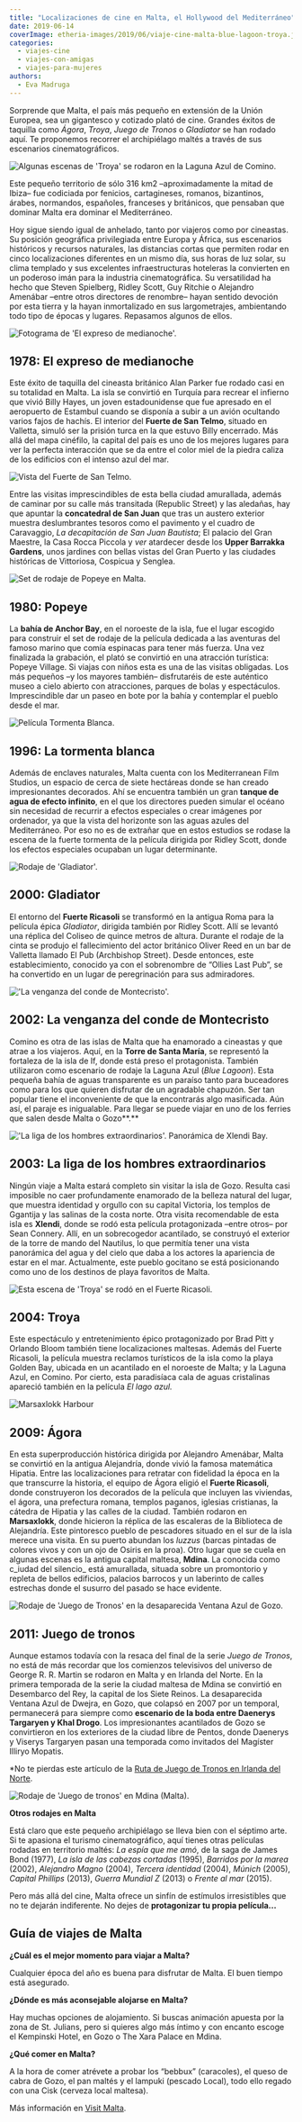 ```yaml
---
title: "Localizaciones de cine en Malta, el Hollywood del Mediterráneo"
date: 2019-06-14
coverImage: etheria-images/2019/06/viaje-cine-malta-blue-lagoon-troya.jpg
categories: 
  - viajes-cine
  - viajes-con-amigas
  - viajes-para-mujeres
authors: 
  - Eva Madruga
---
```


Sorprende que Malta, el país más pequeño en extensión de la Unión Europea, sea un 
gigantesco y cotizado plató de cine. Grandes éxitos de taquilla como _Ágora_, _Troya_, 
_Juego de Tronos_ o _Gladiator_ se han rodado aquí. Te proponemos recorrer el 
archipiélago maltés a través de sus escenarios cinematográficos. 

![Algunas escenas de 'Troya' se rodaron en la Laguna Azul de Comino.](etheria-images/2019/06/viaje-cine-malta-blue-lagoon-troya.jpg "Algunas escenas de 'Troya' se rodaron en la Laguna Azul de Comino. © Visit Malta")

Este pequeño territorio de sólo 316 km2 –aproximadamente la mitad de Ibiza– fue 
codiciada por fenicios, cartagineses, romanos, bizantinos, árabes, normandos, españoles, 
franceses y británicos, que pensaban que dominar Malta era dominar el Mediterráneo. 

Hoy sigue siendo igual de anhelado, tanto por viajeros como por cineastas. Su posición 
geográfica privilegiada entre Europa y África, sus escenarios históricos y recursos 
naturales, las distancias cortas que permiten rodar en cinco localizaciones diferentes 
en un mismo día, sus horas de luz solar, su clima templado y sus excelentes 
infraestructuras hoteleras la convierten en un poderoso imán para la industria 
cinematográfica. Su versatilidad ha hecho que Steven Spielberg, Ridley Scott, Guy 
Ritchie o Alejandro Amenábar –entre otros directores de renombre– hayan sentido devoción 
por esta tierra y la hayan inmortalizado en sus largometrajes, ambientando todo tipo de 
épocas y lugares. Repasamos algunos de ellos. 

![Fotograma de 'El expreso de medianoche'.](etheria-images/2019/06/viaje-cine-expreso-de-medianoche.jpg "Fotograma de 'El expreso de medianoche'.")

## 1978: El expreso de medianoche

Este éxito de taquilla del cineasta británico Alan Parker fue rodado casi en su 
totalidad en Malta. La isla se convirtió en Turquía para recrear el infierno que vivió 
Billy Hayes, un joven estadounidense que fue apresado en el aeropuerto de Estambul 
cuando se disponía a subir a un avión ocultando varios fajos de hachís. El interior del 
**Fuerte de San Telmo**, situado en Valletta, simuló ser la prisión turca en la que 
estuvo Billy encerrado. Más allá del mapa cinéfilo, la capital del país es uno de los 
mejores lugares para ver la perfecta interacción que se da entre el color miel de la 
piedra caliza de los edificios con el intenso azul del mar. 

![Vista del Fuerte de San Telmo.](etheria-images/2019/06/viaje-cine-malta-expreso-medianoche.jpg "Vista del Fuerte de San Telmo. © Viewingmalta")

Entre las visitas imprescindibles de esta bella ciudad amurallada, además de caminar por 
su calle más transitada (Republic Street) y las aledañas, hay que apuntar la 
**concatedral de San Juan** que tras un austero exterior muestra deslumbrantes tesoros 
como el pavimento y el cuadro de Caravaggio, _La decapitación de San Juan Bautista_; El 
palacio del Gran Maestre, la Casa Rocca Piccola y _ver_ atardecer desde los **Upper 
Barrakka Gardens**, unos jardines con bellas vistas del Gran Puerto y las ciudades 
históricas de Vittoriosa, Cospicua y Senglea. 

![Set de rodaje de Popeye en Malta.](etheria-images/2019/06/viajes-cine-malta-popeye.jpg "Set de rodaje de Popeye en Malta. © Viewingmalta/ Paramount Picture")

## 1980: Popeye

La **bahía de Anchor Bay**, en el noroeste de la isla, fue el lugar escogido para 
construir el set de rodaje de la película dedicada a las aventuras del famoso marino que 
comía espinacas para tener más fuerza. Una vez finalizada la grabación, el plató se 
convirtió en una atracción turística: Popeye Village. Si viajas con niños esta es una de 
las visitas obligadas. Los más pequeños –y los mayores también– disfrutaréis de este 
auténtico museo a cielo abierto con atracciones, parques de bolas y espectáculos. 
Imprescindible dar un paseo en bote por la bahía y contemplar el pueblo desde el mar. 

![Película Tormenta Blanca.](etheria-images/2019/06/viaje-cine-malta-tormenta-blanca.jpg "Película Tormenta Blanca. © Visit Malta")

## 1996: La tormenta blanca

Además de enclaves naturales, Malta cuenta con los Mediterranean Film Studios, un 
espacio de cerca de siete hectáreas donde se han creado impresionantes decorados. Ahí se 
encuentra también un gran **tanque de agua de efecto infinito**, en el que los 
directores pueden simular el océano sin necesidad de recurrir a efectos especiales o 
crear imágenes por ordenador, ya que la vista del horizonte son las aguas azules del 
Mediterráneo. Por eso no es de extrañar que en estos estudios se rodase la escena de la 
fuerte tormenta de la película dirigida por Ridley Scott, donde los efectos especiales 
ocupaban un lugar determinante. 

![Rodaje de 'Gladiator'.](etheria-images/2019/06/viajes-cine-gladiator.jpg "Rodaje de 'Gladiator'. © Dreamworks LLC & Universal Pictures/ Malta Film Commission")

## 2000: Gladiator

El entorno del **Fuerte Ricasoli** se transformó en la antigua Roma para la película 
épica _Gladiator_, dirigida también por Ridley Scott. Allí se levantó una réplica del 
Coliseo de quince metros de altura. Durante el rodaje de la cinta se produjo el 
fallecimiento del actor británico Oliver Reed en un bar de Valletta llamado El Pub 
(Archbishop Street). Desde entonces, este establecimiento, conocido ya con el 
sobrenombre de “Ollies Last Pub”, se ha convertido en un lugar de peregrinación para sus 
admiradores. 

!['La venganza del conde de Montecristo'.](etheria-images/2019/06/viajes-cine-malta-Montecristo.jpg "'La venganza del conde de Montecristo'. © Albert-Watson/ Spyglass Entertainment Group y © Viewingmalta")

## 2002: La venganza del conde de Montecristo

Comino es otra de las islas de Malta que ha enamorado a cineastas y que atrae a los 
viajeros. Aquí, en la **Torre de Santa María**, se representó la fortaleza de la isla de 
If, donde está preso el protagonista. También utilizaron como escenario de rodaje la 
Laguna Azul (_Blue Lagoon_). Esta pequeña bahía de aguas transparente es un paraíso 
tanto para buceadores como para los que quieren disfrutar de un agradable chapuzón. Ser 
tan popular tiene el inconveniente de que la encontrarás algo masificada. Aún así, el 
paraje es inigualable. Para llegar se puede viajar en uno de los ferries que salen desde 
Malta o Gozo**.** 

!['La liga de los hombres extraordinarios'. Panorámica de Xlendi Bay.](etheria-images/2019/06/viajes-cine-liga-hombres-extraordinarios.jpg "'La liga de los hombres extraordinarios'. Panorámica de Xlendi Bay. ©Visit Malta")

## 2003: La liga de los hombres extraordinarios

Ningún viaje a Malta estará completo sin visitar la isla de Gozo. Resulta casi imposible 
no caer profundamente enamorado de la belleza natural del lugar, que muestra identidad y 
orgullo con su capital Victoria, los templos de Ggantija y las salinas de la costa 
norte. Otra visita recomendable de esta isla es **Xlendi**, donde se rodó esta película 
protagonizada –entre otros– por Sean Connery. Allí, en un sobrecogedor acantilado, se 
construyó el exterior de la torre de mando del Nautilus, lo que permitía tener una vista 
panorámica del agua y del cielo que daba a los actores la apariencia de estar en el mar. 
Actualmente, este pueblo gocitano se está posicionando como uno de los destinos de playa 
favoritos de Malta. 

![Esta escena de 'Troya' se rodó en el Fuerte Ricasoli.](etheria-images/2019/06/viajes-cine-troya.jpg "Esta escena de 'Troya' se rodó en el Fuerte Ricasoli. © 2004 Warner Bros")

## 2004: Troya

Este espectáculo y entretenimiento épico protagonizado por Brad Pitt y Orlando Bloom 
también tiene localizaciones maltesas. Además del Fuerte Ricasoli, la película muestra 
reclamos turísticos de la isla como la playa Golden Bay, ubicada en un acantilado en el 
noroeste de Malta; y la Laguna Azul, en Comino. Por cierto, esta paradisíaca cala de 
aguas cristalinas apareció también en la película _El lago azul._ 

![Marsaxlokk Harbour](etheria-images/2019/05/turismo-cine-malta-agora.jpg "Marsaxlokk Harbour © Visit Malta y Rodaje de Ágora/ Teresalsasi")

## 2009: Ágora

En esta superproducción histórica dirigida por Alejandro Amenábar, Malta se convirtió en 
la antigua Alejandría, donde vivió la famosa matemática Hipatia. Entre las 
localizaciones para retratar con fidelidad la época en la que transcurre la historia, el 
equipo de Ágora eligió el **Fuerte Ricasoli**, donde construyeron los decorados de la 
película que incluyen las viviendas, el ágora, una prefectura romana, templos paganos, 
iglesias cristianas, la cátedra de Hipatia y las calles de la ciudad. También rodaron en 
**Marsaxlokk**, donde hicieron la réplica de las escaleras de la Biblioteca de 
Alejandría. Este pintoresco pueblo de pescadores situado en el sur de la isla merece una 
visita. En su puerto abundan los _luzzus_ (barcas pintadas de colores vivos y con un ojo 
de Osiris en la proa). Otro lugar que se cuela en algunas escenas es la antigua capital 
maltesa, **Mdina**. La conocida como c_iudad del silencio_ está amurallada, situada 
sobre un promontorio y repleta de bellos edificios, palacios barrocos y un laberinto de 
calles estrechas donde el susurro del pasado se hace evidente. 

![Rodaje de 'Juego de Tronos' en la desaparecida Ventana Azul de Gozo.](etheria-images/2019/06/viajes-cine-malta-juego-tronos.jpg "Rodaje de 'Juego de Tronos' en la desaparecida Ventana Azul de Gozo. © HBO")

## 2011: Juego de tronos

Aunque estamos todavía con la resaca del final de la serie _Juego de Tronos_, no está de 
más recordar que los comienzos televisivos del universo de George R. R. Martin se 
rodaron en Malta y en Irlanda del Norte. En la primera temporada de la serie la ciudad 
maltesa de Mdina se convirtió en Desembarco del Rey, la capital de los Siete Reinos. La 
desaparecida Ventana Azul de Dwejra, en Gozo, que colapsó en 2007 por un temporal, 
permanecerá para siempre como **escenario de la boda entre Daenerys Targaryen y Khal 
Drogo**. Los impresionantes acantilados de Gozo se convirtieron en los exteriores de la 
ciudad libre de Pentos, donde Daenerys y Viserys Targaryen pasan una temporada como 
invitados del Magíster Illiryo Mopatis. 

\*No te pierdas este artículo de la [Ruta de Juego de Tronos en Irlanda del 
Norte](http://etheriamagazine.com/2018/07/02/juego-de-tronos-en-irlanda-del-norte/). 

![Rodaje de 'Juego de tronos' en Mdina (Malta).](etheria-images/2019/06/viajes-cine-mdina-juego-tronos.jpg "Rodaje de 'Juego de tronos' en Mdina (Malta). © HBO")

**Otros rodajes en Malta** 

Está claro que este pequeño archipiélago se lleva bien con el séptimo arte. Si te 
apasiona el turismo cinematográfico, aquí tienes otras películas rodadas en territorio 
maltés: _La espía que me amó_, de la saga de James Bond (1977), _La isla de las cabezas 
cortadas_ (1995), _Barridos por la marea_ (2002), _Alejandro Magno_ (2004), _Tercera 
identidad_ (2004), _Múnich_ (2005), _Capital Phillips_ (2013), _Guerra Mundial Z_ (2013) 
o _Frente al mar_ (2015). 

Pero más allá del cine, Malta ofrece un sinfín de estímulos irresistibles que no te 
dejarán indiferente. No dejes de **protagonizar tu propia película...** 

## Guía de viajes de Malta

**¿Cuál es el mejor momento para viajar a Malta?** 

Cualquier época del año es buena para disfrutar de Malta. El buen tiempo está asegurado. 

**¿Dónde es más aconsejable alojarse en Malta?** 

Hay muchas opciones de alojamiento. Si buscas animación apuesta por la zona de St. 
Julians, pero si quieres algo más íntimo y con encanto escoge el Kempinski Hotel, en 
Gozo o The Xara Palace en Mdina. 

**¿Qué comer en Malta?** 

A la hora de comer atrévete a probar los “bebbux” (caracoles), el queso de cabra de 
Gozo, el pan maltés y el lampuki (pescado Local), todo ello regado con una Cisk (cerveza 
local maltesa). 

Más información en [Visit Malta](https://www.visitmalta.com/es/).

